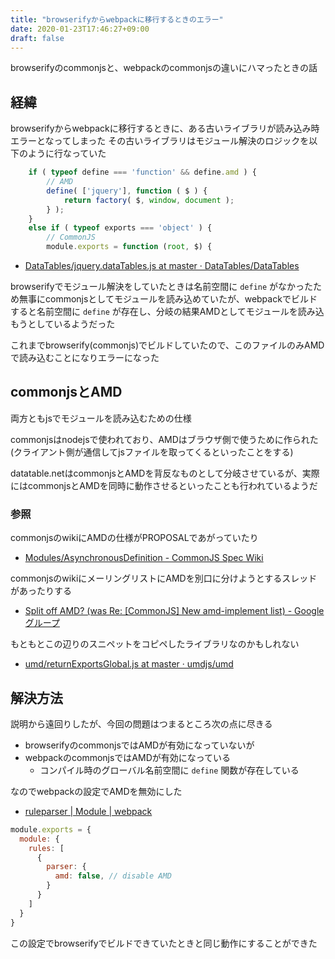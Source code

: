 ```yaml
---
title: "browserifyからwebpackに移行するときのエラー"
date: 2020-01-23T17:46:27+09:00
draft: false
---
```


browserifyのcommonjsと、webpackのcommonjsの違いにハマったときの話

## 経緯

browserifyからwebpackに移行するときに、ある古いライブラリが読み込み時エラーとなってしまった
その古いライブラリはモジュール解決のロジックを以下のように行なっていた

```js
	if ( typeof define === 'function' && define.amd ) {
		// AMD
		define( ['jquery'], function ( $ ) {
			return factory( $, window, document );
		} );
	}
	else if ( typeof exports === 'object' ) {
		// CommonJS
		module.exports = function (root, $) {
```

- [DataTables/jquery.dataTables.js at master · DataTables/DataTables](https://github.com/DataTables/DataTables/blob/master/media/js/jquery.dataTables.js#L30-L38)

browserifyでモジュール解決をしていたときは名前空間に `define` がなかったため無事にcommonjsとしてモジュールを読み込めていたが、webpackでビルドすると名前空間に `define` が存在し、分岐の結果AMDとしてモジュールを読み込もうとしているようだった

これまでbrowserify(commonjs)でビルドしていたので、このファイルのみAMDで読み込むことになりエラーになった


## commonjsとAMD

両方ともjsでモジュールを読み込むための仕様

commonjsはnodejsで使われており、AMDはブラウザ側で使うために作られた (クライアント側が通信してjsファイルを取ってくるといったことをする)

datatable.netはcommonjsとAMDを背反なものとして分岐させているが、実際にはcommonjsとAMDを同時に動作させるといったことも行われているようだ


### 参照

commonjsのwikiにAMDの仕様がPROPOSALであがっていたり

- [Modules/AsynchronousDefinition - CommonJS Spec Wiki](http://wiki.commonjs.org/wiki/Modules/AsynchronousDefinition)

commonjsのwikiにメーリングリストにAMDを別口に分けようとするスレッドがあったりする

- [Split off AMD? (was Re: [CommonJS] New amd-implement list) - Google グループ](https://groups.google.com/forum/#!searchin/commonjs/define%7Csort:date/commonjs/lqCWO8tMp48/gRqjWVP4364J)

もともとこの辺りのスニペットをコピペしたライブラリなのかもしれない

- [umd/returnExportsGlobal.js at master · umdjs/umd](https://github.com/umdjs/umd/blob/master/templates/returnExportsGlobal.js)


## 解決方法

説明から遠回りしたが、今回の問題はつまるところ次の点に尽きる

- browserifyのcommonjsではAMDが有効になっていないが
- webpackのcommonjsではAMDが有効になっている
  - コンパイル時のグローバル名前空間に `define` 関数が存在している

なのでwebpackの設定でAMDを無効にした

- [ruleparser | Module | webpack](https://webpack.js.org/configuration/module/#ruleparser)

```js
module.exports = {
  module: {
    rules: [
      {
        parser: {
          amd: false, // disable AMD
        }
      }
    ]
  }
}
```

この設定でbrowserifyでビルドできていたときと同じ動作にすることができた

